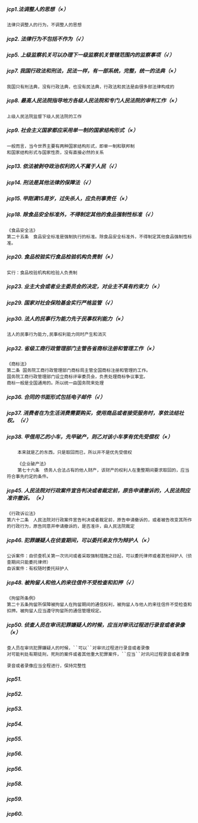 ##### jcp1.法调整人的思想（×）
    法律只调整人的行为，不调整人的思想

##### jcp2. 法律行为不包括不作为（√）

##### jcp5. 上级监察机关可以办理下一级监察机关管辖范围内的监察事项（√）

##### jcp7. 我国行政法和刑法，民法一样，有一部系统，完整，统一的法典（×）
    我国只有刑法典，没有行政法典，也没有民法典，行政法和民法是由很多部法律构成的

##### jcp8. 最高人民法院指导地方各级人民法院和专门人民法院的审判工作（×）
    上级人民法院监督下级人民法院的工作

##### jcp9. 社会主义国家都应采用单一制的国家结构形式（×）
    一般而言，当今世界主要有两种国家结构形式，即单一制和联邦制
    和国家结构形式与国家性质，没有直接必然的关系
    
##### jcp13. 依法被剥夺政治权利的人不属于人民（√）

##### jcp14. 刑法是其他法律的保障法（√）

##### jcp15. 甲刚满15周岁，过失杀人，应负刑事责任（×）

##### jcp18. 除食品安全标准外，不得制定其他的食品强制性标准（√）
    《食品安全法》
    第二十五条　食品安全标准是强制执行的标准。除食品安全标准外，不得制定其他食品强制性标准。

##### jcp20. 食品校验实行食品检验机构负责制（×）
    实行：食品校验机构和检验人负责制

##### jcp23. 业主大会或者业主委员会的决定，对业主不具有约束力（×）

##### jcp29. 国家对社会保险基金实行严格监管（√）

##### jcp30. 法人的民事行为能力先于民事权利能力（×）
    法人的民事行为能力,民事权利能力同时产生和消灭

##### jcp32. 省级工商行政管理部门主管各省商标注册和管理工作（×）
    《商标法》
    第二条 国务院工商行政管理部门商标局主管全国商标注册和管理的工作。
    国务院工商行政管理部门设立商标评审委员会，负责处理商标争议事宜。
    商标一般是全国通用的。所以统一由国务院来处理


##### jcp36. 合同的书面形式包括电子邮件（√）

##### jcp37. 消费者在为生活消费需要购买，使用商品或者接受服务时，享依法结社权。（√）

##### jcp38. 甲借用乙的小车，先甲破产，则乙对该小车享有优先受偿权（×）
        本来就是乙的东西，只是取回而已，所以并不是优先受偿权
        
        《企业破产法》
        第七十六条　债务人合法占有的他人财产，该财产的权利人在重整期间要求取回的，应当符合事先约定的条件。


##### jcp45. 人民法院对行政案件宣告判决或者裁定前，原告申请撤诉的，人民法院应准许撤诉。（×）
    《行政诉讼法》
    第六十二条　人民法院对行政案件宣告判决或者裁定前，原告申请撤诉的，或者被告改变其所作的行政行为，原告同意并申请撤诉的，是否准许，由人民法院裁定
    

##### jcp46. 犯罪嫌疑人在侦查期间，可以委托亲友作为辩护人（×）
    公诉案件：自侦查机关第一次讯问或者采取强制措施之日起，可以委托律师或者其他辩护人（侦查期间只能委托律师）
    自诉案件：有权随时委托辩护人

##### jcp48. 被拘留人和他人的来往信件不受检查和扣押（√）
    《拘留所条例》
    第二十五条拘留所保障被拘留人在拘留期间的通信权利，被拘留人与他人的来往信件不受检查和扣押。被拘留人应当遵守拘留所的通信管理规定。


##### jcp50. 侦查人员在审讯犯罪嫌疑人的时候，应当对审讯过程进行录音或者录像（×）
    查人员在审讯犯罪嫌疑人的时候，``可以``对审讯过程进行录音或者录像
    对可能判处有期徒刑，死刑的案件或者其他重大犯罪案件，``应当``对讯问过程录音或者录像
    
    录音或者录像应当全程进行，保持完整性
    

##### jcp51. 

##### jcp52. 

##### jcp53. 

##### jcp54. 

##### jcp55. 

##### jcp56. 

##### jcp56. 

##### jcp58. 

##### jcp59. 

##### jcp60. 

